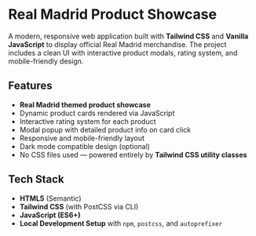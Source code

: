 # Real Madrid Product Showcase

A modern, responsive web application built with **Tailwind CSS** and **Vanilla JavaScript** to display official Real Madrid merchandise. The project includes a clean UI with interactive product modals, rating system, and mobile-friendly design.

## Features

- **Real Madrid themed product showcase**
- Dynamic product cards rendered via JavaScript
- Interactive rating system for each product
- Modal popup with detailed product info on card click
- Responsive and mobile-friendly layout
- Dark mode compatible design (optional)
- No CSS files used — powered entirely by **Tailwind CSS utility classes**

## Tech Stack

- **HTML5** (Semantic)
- **Tailwind CSS** (with PostCSS via CLI)
- **JavaScript (ES6+)**
- **Local Development Setup** with `npm`, `postcss`, and `autoprefixer`
